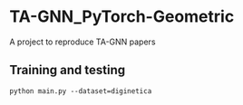 # TA-GNN_PyTorch-Geometric
A project to reproduce TA-GNN papers

## Training and testing

    python main.py --dataset=diginetica
